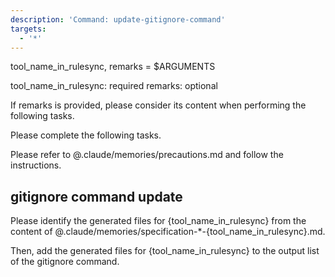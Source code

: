 ```yaml
---
description: 'Command: update-gitignore-command'
targets:
  - '*'
---
```


tool_name_in_rulesync, remarks = $ARGUMENTS

tool_name_in_rulesync: required
remarks: optional

If remarks is provided, please consider its content when performing the following tasks.

Please complete the following tasks.

Please refer to @.claude/memories/precautions.md and follow the instructions.

## gitignore command update

Please identify the generated files for {tool_name_in_rulesync} from the content of @.claude/memories/specification-*-{tool_name_in_rulesync}.md.

Then, add the generated files for {tool_name_in_rulesync} to the output list of the gitignore command.